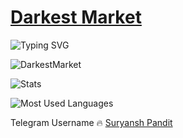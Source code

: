 # [Darkest Market](https://t.me/DarkestXMarket666)
![Typing SVG](https://readme-typing-svg.herokuapp.com/?lines=Hii+I+Am+Suryansh+Pandit!;Owner+of+Darkest+Market+😎!;⚠️+TG+Bot+Devloper!;Join+for+more+updates+Darkest_Market!)
</p>

![DarkestMarket](https://te.legra.ph/file/16ef7384dd2c9f8f71381.jpg)

![Stats](https://github-readme-stats.vercel.app/api?username=suryansh991&show_icons=true&count_private=false&theme=white)

![Most Used Languages](https://github-readme-stats.vercel.app/api/top-langs/?username=x-kunal&exclude_repo=swype-patch&theme=vue-dark&layout=compact)


Telegram Username 🔥  [Suryansh Pandit](t.me/Suryansh_Pandit1)


<!---
x-kunal/x-kunal is a ✨ special ✨ repository because its `README.md` (this file) appears on your GitHub profile.
You can click the Preview link to take a look at your changes.
--->
